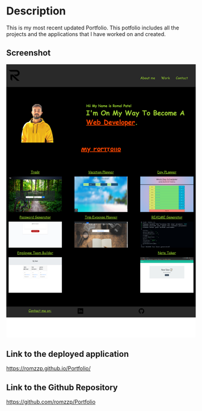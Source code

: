 # Description

This is my most recent updated Portfolio. This potfolio includes all the projects and the applications that I have worked on and created.

## Screenshot

<img src="/images/updatedportfolioss.png"/>

## Link to the deployed application

https://romzzp.github.io/Portfolio/

## Link to the Github Repository

https://github.com/romzzp/Portfolio
